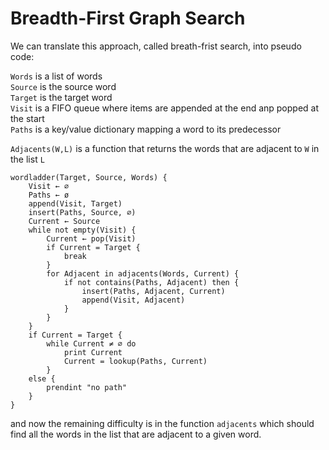 # Breadth-First Graph Search
We can translate this approach, called breath-frist search, into pseudo code:

`Words` is a list of words\
`Source` is the source word\
`Target` is the target word\
`Visit` is a FIFO queue where items are appended at the end anp popped at the start\
`Paths` is a key/value dictionary mapping a word to its predecessor

`Adjacents(W,L)` is a function that returns the words that are adjacent to `W` in the list `L`

```
wordladder(Target, Source, Words) {
    Visit ← ∅
    Paths ← ø
    append(Visit, Target)
    insert(Paths, Source, ∅)
    Current ← Source
    while not empty(Visit) {
        Current ← pop(Visit)
        if Current = Target {
            break
        }
        for Adjacent in adjacents(Words, Current) {
            if not contains(Paths, Adjacent) then {
                insert(Paths, Adjacent, Current)
                append(Visit, Adjacent)
            }
        }
    }
    if Current = Target {
        while Current ≠ ∅ do
            print Current
            Current = lookup(Paths, Current)
        } 
    else {
        prendint "no path"
    }
}
```
and now the remaining difficulty is in the function `adjacents` which should find all the words in the list that are adjacent to a given word.
